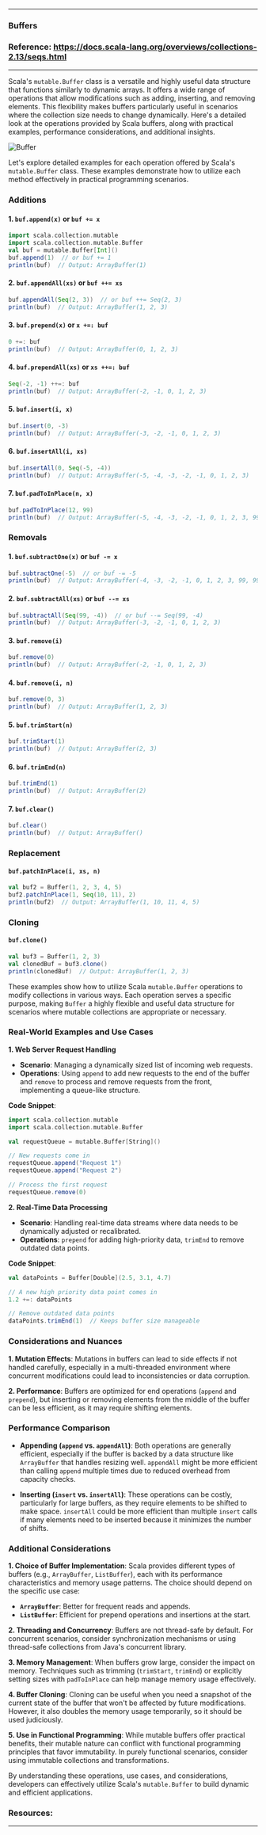 
---

### Buffers

### Reference: <https://docs.scala-lang.org/overviews/collections-2.13/seqs.html>

---

Scala's `mutable.Buffer` class is a versatile and highly useful data structure that functions similarly to dynamic arrays. It offers a wide range of operations that allow modifications such as adding, inserting, and removing elements. This flexibility makes buffers particularly useful in scenarios where the collection size needs to change dynamically. Here's a detailed look at the operations provided by Scala buffers, along with practical examples, performance considerations, and additional insights.

![Buffer](buffer.png "Buffer")

Let's explore detailed examples for each operation offered by Scala's `mutable.Buffer` class. These examples demonstrate how to utilize each method effectively in practical programming scenarios.

### Additions

#### 1. `buf.append(x)` or `buf += x`
```scala
import scala.collection.mutable
import scala.collection.mutable.Buffer
val buf = mutable.Buffer[Int]()
buf.append(1)  // or buf += 1
println(buf)  // Output: ArrayBuffer(1)
```

#### 2. `buf.appendAll(xs)` or `buf ++= xs`
```scala
buf.appendAll(Seq(2, 3))  // or buf ++= Seq(2, 3)
println(buf)  // Output: ArrayBuffer(1, 2, 3)
```

#### 3. `buf.prepend(x)` or `x +=: buf`
```scala
0 +=: buf
println(buf)  // Output: ArrayBuffer(0, 1, 2, 3)
```

#### 4. `buf.prependAll(xs)` or `xs ++=: buf`
```scala
Seq(-2, -1) ++=: buf
println(buf)  // Output: ArrayBuffer(-2, -1, 0, 1, 2, 3)
```

#### 5. `buf.insert(i, x)`
```scala
buf.insert(0, -3)
println(buf)  // Output: ArrayBuffer(-3, -2, -1, 0, 1, 2, 3)
```

#### 6. `buf.insertAll(i, xs)`
```scala
buf.insertAll(0, Seq(-5, -4))
println(buf)  // Output: ArrayBuffer(-5, -4, -3, -2, -1, 0, 1, 2, 3)
```

#### 7. `buf.padToInPlace(n, x)`
```scala
buf.padToInPlace(12, 99)
println(buf)  // Output: ArrayBuffer(-5, -4, -3, -2, -1, 0, 1, 2, 3, 99, 99, 99)
```

### Removals

#### 1. `buf.subtractOne(x)` or `buf -= x`
```scala
buf.subtractOne(-5)  // or buf -= -5
println(buf)  // Output: ArrayBuffer(-4, -3, -2, -1, 0, 1, 2, 3, 99, 99, 99)
```

#### 2. `buf.subtractAll(xs)` or `buf --= xs`
```scala
buf.subtractAll(Seq(99, -4))  // or buf --= Seq(99, -4)
println(buf)  // Output: ArrayBuffer(-3, -2, -1, 0, 1, 2, 3)
```

#### 3. `buf.remove(i)`
```scala
buf.remove(0)
println(buf)  // Output: ArrayBuffer(-2, -1, 0, 1, 2, 3)
```

#### 4. `buf.remove(i, n)`
```scala
buf.remove(0, 3)
println(buf)  // Output: ArrayBuffer(1, 2, 3)
```

#### 5. `buf.trimStart(n)`
```scala
buf.trimStart(1)
println(buf)  // Output: ArrayBuffer(2, 3)
```

#### 6. `buf.trimEnd(n)`
```scala
buf.trimEnd(1)
println(buf)  // Output: ArrayBuffer(2)
```

#### 7. `buf.clear()`
```scala
buf.clear()
println(buf)  // Output: ArrayBuffer()
```

### Replacement

#### `buf.patchInPlace(i, xs, n)`
```scala
val buf2 = Buffer(1, 2, 3, 4, 5)
buf2.patchInPlace(1, Seq(10, 11), 2)
println(buf2)  // Output: ArrayBuffer(1, 10, 11, 4, 5)
```

### Cloning

#### `buf.clone()`
```scala
val buf3 = Buffer(1, 2, 3)
val clonedBuf = buf3.clone()
println(clonedBuf)  // Output: ArrayBuffer(1, 2, 3)
```

These examples show how to utilize Scala `mutable.Buffer` operations to modify collections in various ways. Each operation serves a specific purpose, making `Buffer` a highly flexible and useful data structure for scenarios where mutable collections are appropriate or necessary.

### Real-World Examples and Use Cases

**1. Web Server Request Handling**
- **Scenario**: Managing a dynamically sized list of incoming web requests.
- **Operations**: Using `append` to add new requests to the end of the buffer and `remove` to process and remove requests from the front, implementing a queue-like structure.

**Code Snippet**:
```scala
import scala.collection.mutable
import scala.collection.mutable.Buffer

val requestQueue = mutable.Buffer[String]()

// New requests come in
requestQueue.append("Request 1")
requestQueue.append("Request 2")

// Process the first request
requestQueue.remove(0)
```

**2. Real-Time Data Processing**
- **Scenario**: Handling real-time data streams where data needs to be dynamically adjusted or recalibrated.
- **Operations**: `prepend` for adding high-priority data, `trimEnd` to remove outdated data points.

**Code Snippet**:
```scala
val dataPoints = Buffer[Double](2.5, 3.1, 4.7)

// A new high priority data point comes in
1.2 +=: dataPoints

// Remove outdated data points
dataPoints.trimEnd(1)  // Keeps buffer size manageable
```

### Considerations and Nuances

**1. Mutation Effects**: Mutations in buffers can lead to side effects if not handled carefully, especially in a multi-threaded environment where concurrent modifications could lead to inconsistencies or data corruption.

**2. Performance**: Buffers are optimized for end operations (`append` and `prepend`), but inserting or removing elements from the middle of the buffer can be less efficient, as it may require shifting elements.

### Performance Comparison

- **Appending (`append` vs. `appendAll`)**: Both operations are generally efficient, especially if the buffer is backed by a data structure like `ArrayBuffer` that handles resizing well. `appendAll` might be more efficient than calling `append` multiple times due to reduced overhead from capacity checks.

- **Inserting (`insert` vs. `insertAll`)**: These operations can be costly, particularly for large buffers, as they require elements to be shifted to make space. `insertAll` could be more efficient than multiple `insert` calls if many elements need to be inserted because it minimizes the number of shifts.

### Additional Considerations

**1. Choice of Buffer Implementation**: Scala provides different types of buffers (e.g., `ArrayBuffer`, `ListBuffer`), each with its performance characteristics and memory usage patterns. The choice should depend on the specific use case:
- **`ArrayBuffer`**: Better for frequent reads and appends.
- **`ListBuffer`**: Efficient for prepend operations and insertions at the start.

**2. Threading and Concurrency**: Buffers are not thread-safe by default. For concurrent scenarios, consider synchronization mechanisms or using thread-safe collections from Java's concurrent library.

**3. Memory Management**: When buffers grow large, consider the impact on memory. Techniques such as trimming (`trimStart`, `trimEnd`) or explicitly setting sizes with `padToInPlace` can help manage memory usage effectively.

**4. Buffer Cloning**: Cloning can be useful when you need a snapshot of the current state of the buffer that won't be affected by future modifications. However, it also doubles the memory usage temporarily, so it should be used judiciously.

**5. Use in Functional Programming**: While mutable buffers offer practical benefits, their mutable nature can conflict with functional programming principles that favor immutability. In purely functional scenarios, consider using immutable collections and transformations.

By understanding these operations, use cases, and considerations, developers can effectively utilize Scala's `mutable.Buffer` to build dynamic and efficient applications.

### Resources:

---
